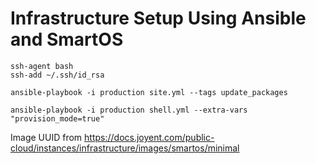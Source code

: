 # Infrastructure Setup Using Ansible and SmartOS

```
ssh-agent bash
ssh-add ~/.ssh/id_rsa
```

```
ansible-playbook -i production site.yml --tags update_packages
```

```
ansible-playbook -i production shell.yml --extra-vars "provision_mode=true"
```

Image UUID from https://docs.joyent.com/public-cloud/instances/infrastructure/images/smartos/minimal
